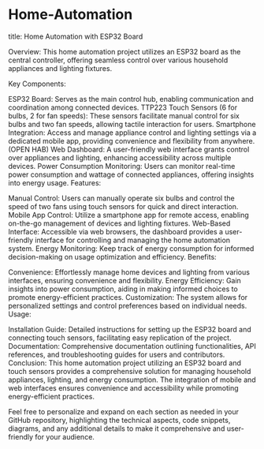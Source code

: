 # Home-Automation
title: Home Automation with ESP32 Board

Overview:
This home automation project utilizes an ESP32 board as the central controller, offering seamless control over various household appliances and lighting fixtures.

Key Components:

ESP32 Board: Serves as the main control hub, enabling communication and coordination among connected devices.
TTP223 Touch Sensors (6 for bulbs, 2 for fan speeds): These sensors facilitate manual control for six bulbs and two fan speeds, allowing tactile interaction for users.
Smartphone Integration: Access and manage appliance control and lighting settings via a dedicated mobile app, providing convenience and flexibility from anywhere. (OPEN HAB)
Web Dashboard: A user-friendly web interface grants control over appliances and lighting, enhancing accessibility across multiple devices.
Power Consumption Monitoring: Users can monitor real-time power consumption and wattage of connected appliances, offering insights into energy usage.
Features:

Manual Control: Users can manually operate six bulbs and control the speed of two fans using touch sensors for quick and direct interaction.
Mobile App Control: Utilize a smartphone app for remote access, enabling on-the-go management of devices and lighting fixtures.
Web-Based Interface: Accessible via web browsers, the dashboard provides a user-friendly interface for controlling and managing the home automation system.
Energy Monitoring: Keep track of energy consumption for informed decision-making on usage optimization and efficiency.
Benefits:

Convenience: Effortlessly manage home devices and lighting from various interfaces, ensuring convenience and flexibility.
Energy Efficiency: Gain insights into power consumption, aiding in making informed choices to promote energy-efficient practices.
Customization: The system allows for personalized settings and control preferences based on individual needs.
Usage:

Installation Guide: Detailed instructions for setting up the ESP32 board and connecting touch sensors, facilitating easy replication of the project.
Documentation: Comprehensive documentation outlining functionalities, API references, and troubleshooting guides for users and contributors.
Conclusion:
This home automation project utilizing an ESP32 board and touch sensors provides a comprehensive solution for managing household appliances, lighting, and energy consumption. The integration of mobile and web interfaces ensures convenience and accessibility while promoting energy-efficient practices.

Feel free to personalize and expand on each section as needed in your GitHub repository, highlighting the technical aspects, code snippets, diagrams, and any additional details to make it comprehensive and user-friendly for your audience.






